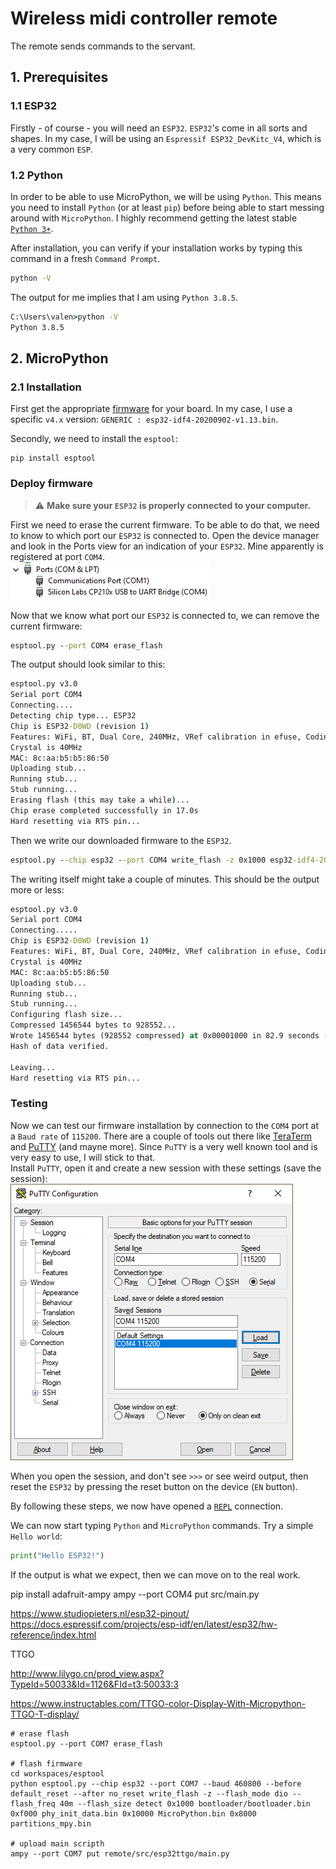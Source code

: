 # Wireless midi controller remote
The remote sends commands to the servant.
## 1. Prerequisites
### 1.1 ESP32
Firstly - of course - you will need an `ESP32`. `ESP32`'s come in all sorts and shapes. In my case, I will be using an `Espressif ESP32_DevKitc_V4`, which is a very common `ESP`.

### 1.2 Python
In order to be able to use MicroPython, we will be using `Python`. This means you need to install `Python` (or at least `pip`) before being able to start messing around with `MicroPython`. I highly recommend getting the latest stable [`Python 3+`](https://www.python.org/downloads/).

After installation, you can verify if your installation works by typing this command in a fresh `Command Prompt`.
```cmd
python -V
```
The output for me implies that I am using `Python 3.8.5`.
```cmd
C:\Users\valen>python -V
Python 3.8.5
```

## 2. MicroPython
### 2.1 Installation
First get the appropriate [firmware](https://micropython.org/download/esp32/) for your board. In my case, I use a specific `v4.x` version: `GENERIC : esp32-idf4-20200902-v1.13.bin`.

Secondly, we need to install the `esptool`: 
```shell script
pip install esptool
```

### Deploy firmware
> :warning: **Make sure your `ESP32` is properly connected to your computer.**

First we need to erase the current firmware. To be able to do that, we need to know to which port our `ESP32` is connected to. Open the device manager and look in the Ports view for an indication of your `ESP32`. Mine apparently is registered at port `COM4`.  
![Device Manager](docs/static/device_manager.png)

Now that we know what port our `ESP32` is connected to, we can remove the current firmware: 
```cmd
esptool.py --port COM4 erase_flash
```

The output should look similar to this:
```cmd
esptool.py v3.0
Serial port COM4
Connecting....
Detecting chip type... ESP32
Chip is ESP32-D0WD (revision 1)
Features: WiFi, BT, Dual Core, 240MHz, VRef calibration in efuse, Coding Scheme None
Crystal is 40MHz
MAC: 8c:aa:b5:b5:86:50
Uploading stub...
Running stub...
Stub running...
Erasing flash (this may take a while)...
Chip erase completed successfully in 17.0s
Hard resetting via RTS pin...
```

Then we write our downloaded firmware to the `ESP32`.
```cmd
esptool.py --chip esp32 --port COM4 write_flash -z 0x1000 esp32-idf4-20200902-v1.13.bin
```

The writing itself might take a couple of minutes. This should be the output more or less:
```cmd
esptool.py v3.0
Serial port COM4
Connecting.....
Chip is ESP32-D0WD (revision 1)
Features: WiFi, BT, Dual Core, 240MHz, VRef calibration in efuse, Coding Scheme None
Crystal is 40MHz
MAC: 8c:aa:b5:b5:86:50
Uploading stub...
Running stub...
Stub running...
Configuring flash size...
Compressed 1456544 bytes to 928552...
Wrote 1456544 bytes (928552 compressed) at 0x00001000 in 82.9 seconds (effective 140.6 kbit/s)...
Hash of data verified.

Leaving...
Hard resetting via RTS pin...
```

### Testing
Now we can test our firmware installation by connection to the `COM4` port at a `Baud rate` of `115200`. There are a couple of tools out there like [TeraTerm](https://ttssh2.osdn.jp/index.html.en) and [PuTTY](https://www.putty.org/) (and mayne more). Since `PuTTY` is a very well known tool and is very easy to use, I will stick to that.  
Install `PuTTY`, open it and create a new session with these settings (save the session):  
![PuTTY session](docs/static/PuTTY.png)

When you open the session, and don't see `>>>` or see weird output, then reset the `ESP32` by pressing the reset button on the device (`EN` button).

By following these steps, we now have opened a [`REPL`](https://en.wikipedia.org/wiki/Read%E2%80%93eval%E2%80%93print_loop) connection.

We can now start typing `Python` and `MicroPython` commands. Try a simple `Hello world`:
```python
print("Hello ESP32!")
```
If the output is what we expect, then we can move on to the real work.



pip install adafruit-ampy
ampy --port COM4 put src/main.py

https://www.studiopieters.nl/esp32-pinout/
https://docs.espressif.com/projects/esp-idf/en/latest/esp32/hw-reference/index.html

TTGO

http://www.lilygo.cn/prod_view.aspx?TypeId=50033&Id=1126&FId=t3:50033:3

https://www.instructables.com/TTGO-color-Display-With-Micropython-TTGO-T-display/

```shell
# erase flash
esptool.py --port COM7 erase_flash

# flash firmware
cd workspaces/esptool
python esptool.py --chip esp32 --port COM7 --baud 460800 --before default_reset --after no_reset write_flash -z --flash_mode dio --flash_freq 40m --flash_size detect 0x1000 bootloader/bootloader.bin 0xf000 phy_init_data.bin 0x10000 MicroPython.bin 0x8000 partitions_mpy.bin

# upload main scripth
ampy --port COM7 put remote/src/esp32ttgo/main.py
```


